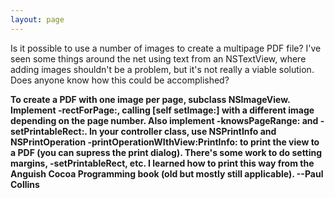 ```yaml
---
layout: page
---
```




Is it possible to use a number of images to create a multipage PDF file? I've seen some things around the net using text from an NSTextView, where adding images shouldn't be a problem, but it's not really a viable solution. Does anyone know how this could be accomplished?

**To create a PDF with one image per page, subclass NSImageView. Implement -rectForPage:, calling [self setImage:] with a different image depending on the page number. Also implement -knowsPageRange: and -setPrintableRect:. In your controller class, use NSPrintInfo and NSPrintOperation -printOperationWIthView:PrintInfo: to print the view to a PDF (you can supress the print dialog). There's some work to do setting margins, -setPrintableRect, etc. I learned how to print this way from the Anguish Cocoa Programming book (old but mostly still applicable). --Paul Collins**
